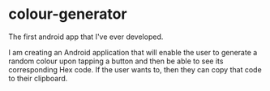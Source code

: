 # colour-generator
The first android app that I've ever developed.

I am creating an Android application that will enable the user to generate a random colour upon tapping a button and then be able to see its corresponding Hex code. If the user wants to, then they can copy that code to their clipboard.
